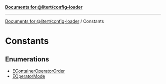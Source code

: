 [**Documents for @litert/config-loader**](../README.md)

***

[Documents for @litert/config-loader](../README.md) / Constants

# Constants

## Enumerations

- [EContainerOperatorOrder](enumerations/EContainerOperatorOrder.md)
- [EOperatorMode](enumerations/EOperatorMode.md)

